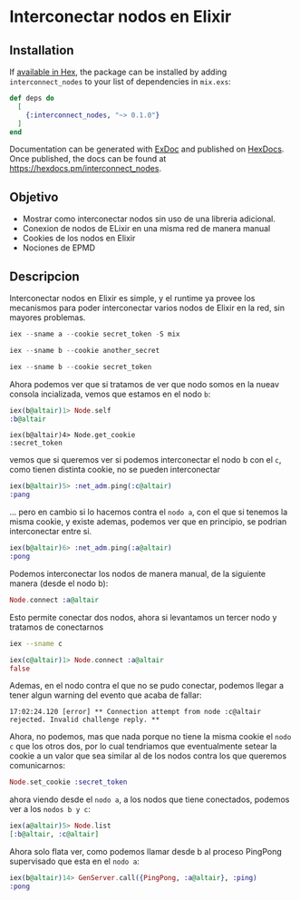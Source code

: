 # Interconectar nodos en Elixir

## Installation

If [available in Hex](https://hex.pm/docs/publish), the package can be installed
by adding `interconnect_nodes` to your list of dependencies in `mix.exs`:

```elixir
def deps do
  [
    {:interconnect_nodes, "~> 0.1.0"}
  ]
end
```

Documentation can be generated with [ExDoc](https://github.com/elixir-lang/ex_doc)
and published on [HexDocs](https://hexdocs.pm). Once published, the docs can
be found at <https://hexdocs.pm/interconnect_nodes>.

## Objetivo

- Mostrar como interconectar nodos sin uso de una libreria adicional.
- Conexion de nodos de ELixir en una misma red de manera manual
- Cookies de los nodos en Elixir
- Nociones de EPMD

## Descripcion

Interconectar nodos en Elixir es simple, y el runtime ya provee los mecanismos para poder interconectar varios nodos de Elixir en la red, sin mayores problemas.

```elixir
iex --sname a --cookie secret_token -S mix
```

```elixir
iex --sname b --cookie another_secret
```

```elixir
iex --sname b --cookie secret_token 
```

Ahora podemos ver que si tratamos de ver que nodo somos en la nueav consola incializada, vemos que estamos en el nodo `b`:

```elixir
iex(b@altair)1> Node.self
:b@altair
```

```
iex(b@altair)4> Node.get_cookie
:secret_token
```

vemos que si queremos ver si podemos interconectar el nodo b con el `c`, como tienen distinta cookie, no se pueden interconectar

```elixir
iex(b@altair)5> :net_adm.ping(:c@altair)   
:pang
```

... pero en cambio si lo hacemos contra el `nodo a`, con el que si tenemos la misma cookie, y existe ademas, podemos ver que en principio, se podrian interconectar entre si.

```elixir
iex(b@altair)6> :net_adm.ping(:a@altair) 
:pong
```


Podemos interconectar los nodos de manera manual, de la siguiente manera (desde el nodo b):

```elixir
Node.connect :a@altair
```

Esto permite conectar dos nodos, ahora si levantamos un tercer nodo y tratamos de conectarnos

```bash
iex --sname c 
```

```elixir
iex(c@altair)1> Node.connect :a@altair
false
```

Ademas, en el nodo contra el que no se pudo conectar, podemos llegar a tener algun warning del evento que acaba de fallar:

```
17:02:24.120 [error] ** Connection attempt from node :c@altair rejected. Invalid challenge reply. **
```

Ahora, no podemos, mas que nada porque no tiene la misma cookie el `nodo c` que los otros dos, por lo cual tendriamos que eventualmente setear la cookie a un valor que sea similar al de los nodos contra los que queremos comunicarnos:

```elixir
Node.set_cookie :secret_token
```

ahora viendo desde el `nodo a`, a los nodos que tiene conectados, podemos ver a los `nodos b y c`:

```elixir
iex(a@altair)5> Node.list 
[:b@altair, :c@altair]
```

Ahora solo flata ver, como podemos llamar desde b al proceso PingPong supervisado que esta en el `nodo a`:


```elixir
iex(b@altair)14> GenServer.call({PingPong, :a@altair}, :ping)  
:pong
```
